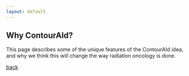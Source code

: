 ```yaml
---
layout: default
---
```


## Why ContourAId?

This page describes some of the unique features of the ContourAId idea, and why we think this will change the way radiation oncology is done.

[back](./)
